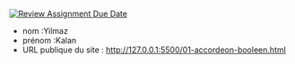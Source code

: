 [![Review Assignment Due Date](https://classroom.github.com/assets/deadline-readme-button-24ddc0f5d75046c5622901739e7c5dd533143b0c8e959d652212380cedb1ea36.svg)](https://classroom.github.com/a/SKyKHAPL)
- nom :Yilmaz
- prénom :Kalan
- URL publique du site : http://127.0.0.1:5500/01-accordeon-booleen.html
